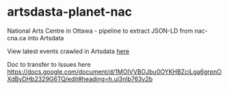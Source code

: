 # artsdasta-planet-nac
National Arts Centre in Ottawa - pipeline to extract JSON-LD from nac-cna.ca into Artsdata

View latest events crawled in Artsdata [here](https://artsdata.ca/query/show?title=Event%20entities%20in%20nac-events%20%284156%20triples%29&sparql=list_events&graph=http://kg.artsdata.ca/culture-creates/artsdata-planet-nac/nac-events)


Doc to transfer to Issues here
https://docs.google.com/document/d/1MOIVVBOJbu0OYKHBZcjLga6grpnOXdByDHb2329G6TQ/edit#heading=h.ui3nlb763v2b
